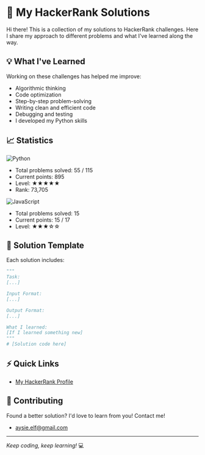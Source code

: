 # 🎯 My HackerRank Solutions

Hi there! This is a collection of my solutions to HackerRank challenges. 
Here I share my approach to different problems and what I've learned along the way.

## 💡 What I've Learned
Working on these challenges has helped me improve:
- Algorithmic thinking
- Code optimization
- Step-by-step problem-solving
- Writing clean and efficient code
- Debugging and testing
- I developed my Python skills

## 📈 Statistics
![Python](https://img.shields.io/badge/Python-14354C?style=for-the-badge&logo=python&logoColor=white)
- Total problems solved: 55 / 115
- Current points: 895
- Level: ★★★★★
- Rank: 73,705


![JavaScript](https://img.shields.io/badge/JavaScript-323330?style=for-the-badge&logo=javascript&logoColor=F7DF1E)
- Total problems solved: 15
- Current points: 15 / 17
- Level: ★★★☆☆

## 📝 Solution Template

Each solution includes:
```python
"""
Task:
[...]

Input Format:
[...]

Output Format:
[...]

What I learned:
[If I learned something new]
"""
# [Solution code here]
```

## ⚡ Quick Links
- [My HackerRank Profile](https://www.hackerrank.com/profile/aysie_elf)

## 🌟 Contributing
Found a better solution? I'd love to learn from you! Contact me!
- aysie.elf@gmail.com
---
*Keep coding, keep learning!* 💻

